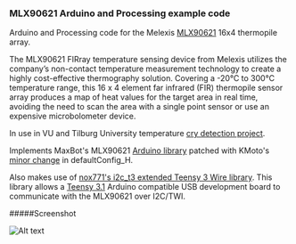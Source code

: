 ### MLX90621 Arduino and Processing example code

Arduino and Processing code for the Melexis [MLX90621](http://www.melexis.com/Infrared-Thermometer-Sensors/Infrared-Thermometer-Sensors/Low-noise-high-speed-16x4-Far-Infrared-array-823.aspx) 16x4 thermopile array.

The MLX90621 FIRray temperature sensing device from Melexis utilizes the company’s non-contact temperature measurement technology to create a highly cost-effective thermography solution. Covering a -20°C to 300°C temperature range, this 16 x 4 element far infrared (FIR) thermopile sensor array produces a map of heat values for the target area in real time, avoiding the need to scan the area with a single point sensor or use an expensive microbolometer device.

In use in VU and Tilburg University temperature [cry detection project](http://www.pavlov.io/2015/07/01/detecting-crying-eyes/).

Implements MaxBot's MLX90621 [Arduino library](http://forum.arduino.cc/index.php?topic=126244.0) patched with KMoto's [minor change](http://forum.arduino.cc/index.php?topic=126244.msg2307588#msg2307588) in defaultConfig_H.

Also makes use of [nox771's i2c_t3 extended Teensy 3 Wire library](https://github.com/nox771/i2c_t3). This library allows a [Teensy 3.1](https://www.pjrc.com/store/teensy31.html) Arduino compatible USB development board to communicate with the MLX90621 over I2C/TWI.

#####Screenshot

![Alt text](https://raw.githubusercontent.com/robinvanemden/MLX90621_Arduino_Processing/master/screenshot.gif?raw=true "screenshot")
